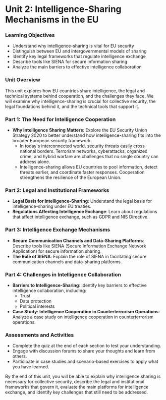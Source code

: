 **Unit 2: Intelligence-Sharing Mechanisms in the EU**
=====================================================

### Learning Objectives

* Understand why intelligence-sharing is vital for EU security
* Distinguish between EU and intergovernmental models of sharing
* Identify key legal frameworks that regulate intelligence exchange
* Describe tools like SIENA for secure information sharing
* Analyze the main barriers to effective intelligence collaboration

### Unit Overview

This unit explores how EU countries share intelligence, the legal and technical systems behind cooperation, and the challenges they face. We will examine why intelligence-sharing is crucial for collective security, the legal foundations behind it, and the technical tools that support it.

### Part 1: The Need for Intelligence Cooperation

* **Why Intelligence Sharing Matters**: Explore the EU Security Union Strategy 2020 to better understand how intelligence-sharing fits into the broader European security framework.
	+ In today's interconnected world, security threats easily cross national borders. Terrorism networks, cyberattacks, organized crime, and hybrid warfare are challenges that no single country can address alone.
	+ Intelligence-sharing allows EU countries to pool information, detect threats earlier, and coordinate faster responses. Cooperation strengthens the resilience of the European Union.

### Part 2: Legal and Institutional Frameworks

* **Legal Basis for Intelligence-Sharing**: Understand the legal basis for intelligence-sharing under EU treaties.
* **Regulations Affecting Intelligence Exchange**: Learn about regulations that affect intelligence exchange, such as GDPR and NIS Directive.

### Part 3: Intelligence Exchange Mechanisms

* **Secure Communication Channels and Data-Sharing Platforms**: Describe tools like SIENA (Secure Information Exchange Network Application) for secure information sharing.
* **The Role of SIENA**: Explain the role of SIENA in facilitating secure communication channels and data-sharing platforms.

### Part 4: Challenges in Intelligence Collaboration

* **Barriers to Intelligence-Sharing**: Identify key barriers to effective intelligence collaboration, including:
	+ Trust
	+ Data protection
	+ Political interests
* **Case Study: Intelligence Cooperation in Counterterrorism Operations**: Analyze a case study on intelligence cooperation in counterterrorism operations.

### Assessments and Activities

* Complete the quiz at the end of each section to test your understanding.
* Engage with discussion forums to share your thoughts and learn from others.
* Participate in case studies and scenario-based exercises to apply what you have learned.

By the end of this unit, you will be able to explain why intelligence sharing is necessary for collective security, describe the legal and institutional frameworks that govern it, evaluate the main platforms for intelligence exchange, and identify key challenges that still need to be addressed.